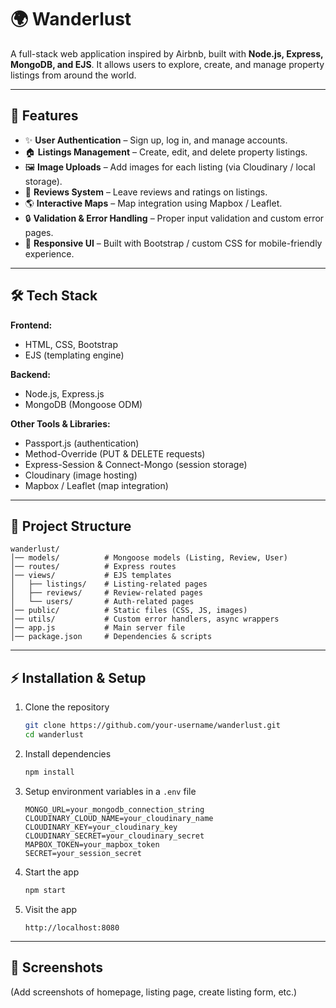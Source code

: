 
# 🌍 Wanderlust

A full-stack web application inspired by Airbnb, built with **Node.js, Express, MongoDB, and EJS**. It allows users to explore, create, and manage property listings from around the world.

---

## 🚀 Features

* ✨ **User Authentication** – Sign up, log in, and manage accounts.
* 🏠 **Listings Management** – Create, edit, and delete property listings.
* 🖼️ **Image Uploads** – Add images for each listing (via Cloudinary / local storage).
* 💬 **Reviews System** – Leave reviews and ratings on listings.
* 🌎 **Interactive Maps** – Map integration using Mapbox / Leaflet.
* 🔒 **Validation & Error Handling** – Proper input validation and custom error pages.
* 🎨 **Responsive UI** – Built with Bootstrap / custom CSS for mobile-friendly experience.

---

## 🛠️ Tech Stack

**Frontend:**

* HTML, CSS, Bootstrap
* EJS (templating engine)

**Backend:**

* Node.js, Express.js
* MongoDB (Mongoose ODM)

**Other Tools & Libraries:**

* Passport.js (authentication)
* Method-Override (PUT & DELETE requests)
* Express-Session & Connect-Mongo (session storage)
* Cloudinary (image hosting)
* Mapbox / Leaflet (map integration)

---

## 📂 Project Structure

```
wanderlust/
│── models/          # Mongoose models (Listing, Review, User)
│── routes/          # Express routes
│── views/           # EJS templates
│   ├── listings/    # Listing-related pages
│   ├── reviews/     # Review-related pages
│   └── users/       # Auth-related pages
│── public/          # Static files (CSS, JS, images)
│── utils/           # Custom error handlers, async wrappers
│── app.js           # Main server file
│── package.json     # Dependencies & scripts
```

---

## ⚡ Installation & Setup

1. Clone the repository

   ```bash
   git clone https://github.com/your-username/wanderlust.git
   cd wanderlust
   ```

2. Install dependencies

   ```bash
   npm install
   ```

3. Setup environment variables in a `.env` file

   ```env
   MONGO_URL=your_mongodb_connection_string
   CLOUDINARY_CLOUD_NAME=your_cloudinary_name
   CLOUDINARY_KEY=your_cloudinary_key
   CLOUDINARY_SECRET=your_cloudinary_secret
   MAPBOX_TOKEN=your_mapbox_token
   SECRET=your_session_secret
   ```

4. Start the app

   ```bash
   npm start
   ```

5. Visit the app

   ```
   http://localhost:8080
   ```

---

## 📸 Screenshots

(Add screenshots of homepage, listing page, create listing form, etc.)

